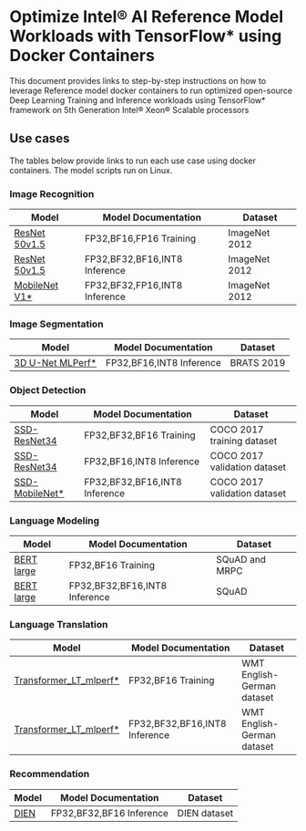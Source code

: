 # Optimize Intel® AI Reference Model Workloads with TensorFlow* using Docker Containers

This document provides links to step-by-step instructions on how to leverage Reference model docker containers to run optimized open-source Deep Learning Training and Inference workloads using TensorFlow* framework on 5th Generation Intel® Xeon® Scalable processors

## Use cases

The tables below provide links to run each use case using docker containers. The model scripts run on Linux. 

### Image Recognition

| Model                                                  | Model Documentation |  Dataset |
| ------------------------------------------------------ | ----------| ---------------------- |
| [ResNet 50v1.5](https://github.com/IntelAI/models/blob/r3.1/quickstart/image_recognition/tensorflow/resnet50v1_5/training/cpu/README_DEV_CAT.md) | FP32,BF16,FP16 Training | ImageNet 2012 |
| [ResNet 50v1.5](https://github.com/IntelAI/models/blob/r3.1/quickstart/image_recognition/tensorflow/resnet50v1_5/inference/cpu/README_DEV_CAT.md) | FP32,BF32,BF16,INT8 Inference | ImageNet 2012 |
| [MobileNet V1*](https://github.com/IntelAI/models/blob/r3.1/quickstart/image_recognition/tensorflow/mobilenet_v1/inference/cpu/README_DEV_CAT.md) | FP32,BF32,FP16,INT8 Inference | ImageNet 2012 |

### Image Segmentation

| Model                                                  | Model Documentation |  Dataset |
| ------------------------------------------------------ | ----------|  ---------------------- |
| [3D U-Net MLPerf*](https://github.com/IntelAI/models/blob/r3.1/quickstart/image_segmentation/tensorflow/3d_unet_mlperf/inference/cpu/README_DEV_CAT.md) | FP32,BF16,INT8 Inference | BRATS 2019 |

### Object Detection 

| Model                                                  | Model Documentation      | Dataset |
| ------------------------------------------------------ | ----------| ---------------------- |
| [SSD-ResNet34](https://github.com/IntelAI/models/blob/r3.1/quickstart/object_detection/tensorflow/ssd-resnet34/training/cpu/README_DEV_CAT.md) | FP32,BF32,BF16 Training | COCO 2017 training dataset |
| [SSD-ResNet34](https://github.com/IntelAI/models/blob/r3.1/quickstart/object_detection/tensorflow/ssd-resnet34/inference/cpu/README_DEV_CAT.md) | FP32,BF16,INT8 Inference | COCO 2017 validation dataset |
| [SSD-MobileNet*](https://github.com/IntelAI/models/blob/r3.1/quickstart/object_detection/tensorflow/ssd-mobilenet/inference/cpu/README_DEV_CAT.md) | FP32,BF32,BF16,INT8 Inference | COCO 2017 validation dataset |

### Language Modeling 

| Model                                                  | Model Documentation      |  Dataset |
| ------------------------------------------------------ | ----------|---------------------- |
| [BERT large](https://github.com/IntelAI/models/blob/r3.1/quickstart/language_modeling/tensorflow/bert_large/training/cpu/README_DEV_CAT.md) | FP32,BF16 Training |  SQuAD and MRPC |
| [BERT large](https://github.com/IntelAI/models/blob/r3.1/quickstart/language_modeling/tensorflow/bert_large/inference/cpu/README_DEV_CAT.md) | FP32,BF32,BF16,INT8 Inference | SQuAD |

### Language Translation 

| Model                                                  | Model Documentation     | Dataset |
| ------------------------------------------------------ | ----------|---------------------- |
| [Transformer_LT_mlperf*](https://github.com/IntelAI/models/blob/r3.1/quickstart/language_translation/tensorflow/transformer_mlperf/training/cpu/README_DEV_CAT.md) | FP32,BF16 Training | WMT English-German dataset |
|  [Transformer_LT_mlperf*](https://github.com/IntelAI/models/blob/r3.1/quickstart/language_translation/tensorflow/transformer_mlperf/inference/cpu/README_DEV_CAT.md) | FP32,BF32,BF16,INT8 Inference |  WMT English-German dataset |

### Recommendation

| Model                                                  | Model Documentation      | Dataset |
| ------------------------------------------------------ | ----------| ---------------------- |
| [DIEN](https://github.com/IntelAI/models/blob/r3.1/quickstart/recommendation/tensorflow/dien/inference/cpu/README_DEV_CAT.md) | FP32,BF32,BF16 Inference | DIEN dataset |
